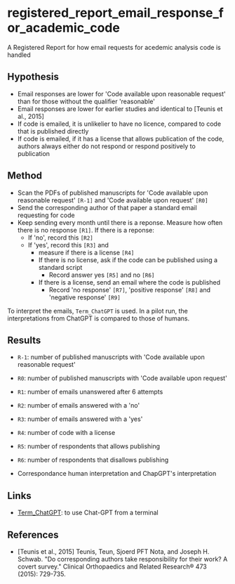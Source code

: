 # registered_report_email_response_for_academic_code

A Registered Report for how email requests for acedemic analysis code is handled

## Hypothesis

 * Email responses are lower for 'Code available upon reasonable request'
   than for those without the qualifier 'reasonable'
 * Email responses are lower for earlier studies
   and identical to [Teunis et al., 2015]
 * If code is emailed, it is unlikelier to have no licence, 
   compared to code that is published directly
 * If code is emailed, if it has a license that allows publication of the code,
   authors always either do not respond or respond positively to publication

## Method

 * Scan the PDFs of published manuscripts for 'Code available upon reasonable request' `[R-1]`
   and 'Code available upon request' `[R0]`
 * Send the corresponding author of that paper a standard email requesting for code
 * Keep sending every month until there is a reponse. 
   Measure how often there is no response `[R1]`. If there is a reponse:
   * If 'no', record this `[R2]`
   * If 'yes', record this `[R3]` and
     * measure if there is a license `[R4]`
     * If there is no license, ask if the code can be published using a standard script
       * Record answer yes `[R5]` and no `[R6]`
     * If there is a license, send an email where the code is published
       * Record 'no response' `[R7]`, 'positive response' `[R8]` and 'negative response' `[R9]`

To interpret the emails, `Term_ChatGPT` is used.
In a pilot run, the interpretations from ChatGPT 
is compared to those of humans.

## Results

 * `R-1`: number of published manuscripts with 'Code available upon reasonable request' 
 * `R0`: number of published manuscripts with 'Code available upon request' 
 * `R1`: number of emails unanswered after 6 attempts
 * `R2`: number of emails answered with a 'no'
 * `R3`: number of emails answered with a 'yes'
 * `R4`: number of code with a license
 * `R5`: number of respondents that allows publishing
 * `R6`: number of respondents that disallows publishing

 * Correspondance human interpretation and ChapGPT's interpretation

## Links

 * [Term_ChatGPT](https://github.com/waxdred/Term_ChatGPT): 
   to use Chat-GPT from a terminal


## References

 * [Teunis et al., 2015] Teunis, Teun, Sjoerd PFT Nota, and Joseph H. Schwab. "Do corresponding authors take responsibility for their work? A covert survey." Clinical Orthopaedics and Related Research® 473 (2015): 729-735.
